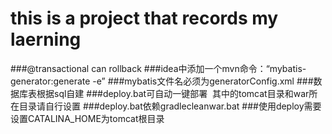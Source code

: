 # this is a project that records my laerning 
###@transactional can rollback
###idea中添加一个mvn命令：“mybatis-generator:generate -e”
###mybatis文件名必须为generatorConfig.xml
###数据库表根据sql自建
###deploy.bat可自动一键部署  其中的tomcat目录和war所在目录请自行设置
###deploy.bat依赖gradlecleanwar.bat
###使用deploy需要设置CATALINA_HOME为tomcat根目录
